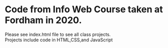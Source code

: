 # Code from Info Web Course taken at Fordham in 2020.
Please see index.html file to see all class projects. <br>
Projects include code in HTML,CSS,and JavaScript
